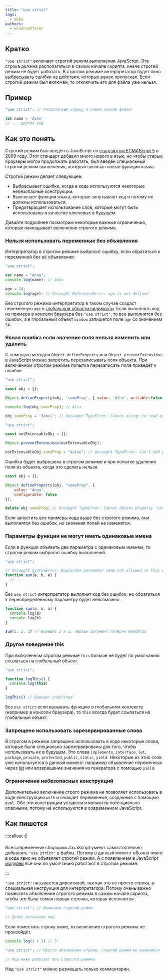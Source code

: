 ```yaml
---
title: "use strict"
tags:
  - doka
authors:
  - windrushfarer
---
```


## Кратко

`"use strict"` включает строгий режим выполнения JavaScript. Эта строка должна располагаться в самом начале скрипта, иначе строгий режим не будет работать. В строгом режиме интерпретатор будет явно выбрасывать ошибки на действия, которые ранее пропускал. Если строгий режим был включён, то отключить его для файла уже нельзя.

## Пример

```js
"use strict"; // Располагаем строку в самом начале файла!

let name = 'Alex'
// ... другой код
```

## Как это понять

Строгий режим был введён в JavaScript со [стандартом ECMAScript 5](/js/language-versions) в 2009 году.
Этот стандарт добавил много нового в язык, но чтобы старые браузеры могли продолжать работать, был введён специальный строгий режим выполнения, который включал новые функции языка.

Строгий режим делает следующее:
- Выбрасывает ошибки, когда в коде используются некоторые небезопасные конструкции.
- Выключает функции языка, которые запутывают код и потому не должны использоваться.
- Предотвращает использование слов, которые могут быть использованы в качестве ключевых в будущем.

Давайте подробнее посмотрим некоторые важные ограничения, которые накладывает включение строгого режима.

### Нельзя использовать переменные без объявления

Интерпретатор в строгом режиме выбросит ошибку, если обратиться к переменной без её объявления:

```js
"use strict";

var name = "Anna";
console.log(name); // Anna

age = 24;
console.log(age); // Uncaught ReferenceError: age is not defined
```

Без строгого режима интерпретатор в таком случае создаст переменную `age` в [глобальной области видимости](js/closures). Если выполнять код из примера в консоли браузера без `"use strict"`, то все выполнится без ошибок, а в глобальный объект `window` запишется поле `age` со значением `24`.

### Явная ошибка если значение поля нельзя изменить или удалить

С помощью методов `Object.defineProperty` или `Object.preventExtensions` в JavaScript можно запретить перезаписывать поля объекта. При включённом строгом режиме попытка перезаписать поле приведёт к ошибке.

```js
"use strict";

const obj = {};

Object.defineProperty(obj, 'someProp', { value: 'Alex', writable:false });

console.log(obj.someProp); // Alex

obj.someProp = 'James'; // Uncaught TypeError: Cannot assign to read only property 'someProp' of object #<Object>
```

```js
"use strict";

const notExtensableObj = {};

Object.preventExtensions(notExtensableObj);

notExtensableObj.someProp = "Value"; // Uncaught TypeError: Can't add property someProp, object is not extensible
```

Ошибка будет выброшена в строгом режиме и при попытке удаления поля из объекта, когда это сделать нельзя.

```js
const obj = {};

Object.defineProperty(obj, "someProp", {
    value: 'Anna',
    configurable: false
});

delete obj.someProp; // Uncaught TypeError: Cannot delete property 'someProp' of #<Object>
```

Если запустить все примеры кода выше без строгого режима, они выполнятся без ошибок, но значения полей не изменятся.

### Параметры функции не могут иметь одинаковые имена

Если в функции объявить два параметра с одинаковым именем, то строгий режим выбросит ошибку выполнения.

```js
"use strict";

// Uncaught SyntaxError: Duplicate parameter name not allowed in this context
function sum(a, b, a) {
  // ...
}
```

Без `use strict` интерпретатор выполнит код без ошибок, но обратиться к переопределённому параметру будет невозможно.

```js
function sum(a, b, a) {
  console.log(a)
  console.log(b)
}

sum(1, 2, 3) // Выведет 3 и 2, первый аргумент потерян навсегда
```

### Другое поведение this

При включённом строгом режиме `this` больше не будет по умолчанию ссылаться на глобальный объект.

```js
"use strict";

function logThis() {
  console.log(this)
}

logThis() // Выведет undefined
```

Без `use strict` если вызывать функцию в глобальном контексте (например в консоли браузера), то `this` всегда будет ссылаться на глобальный объект.

### Запрещено использовать зарезервированные слова

В строгом в режиме запрещено использовать в коде некоторые слова, которые были специально зарезервированы для того, чтобы использовать их в будущем. Это слова `implements`, `interface`, `let`, `package`, `private`, `protected`, `public`, `static`, `yield`. Некоторые из этих слов уже используется в данный момент: например объявление переменных через [let](/js/var-let) или возвращение значения из генератора с помощью `yield`.

### Ограничение небезопасных конструкций

Дополнительно включение строго режима не позволяет использовать в коде конструкцию `with` и очищает переменные, созданные с помощью `eval`. Обе эти конструкции устарели и являются потенциально опасными, потому не используются в современном JavaScript.

## Как пишется


:::callout ☝️

Все современные сборщики JavaScript умеют самостоятельно добавлять `"use strict"` в файлы. Потому в данный момент обычно никто в коде явно не объявляет строгий режим. А с появлением в JavaScript [модулей](/js/modules) все они по умолчанию работают в строгом режиме.

:::


`"use strict"` называется директивой, так как это не просто строка, а специальная инструкция для интерпретатора. Потому очень важно поместить объявление строгого режима в самом начале скрипта, чтобы это была самая первая строчка, которая исполнится.

```js
"use strict"; // Включили строгий режим

// Далее остальной код
```

Если поместить строку ниже, то включение строгого режима не произойдёт.

```js
console.log(1 + 2) // 3

"use strict"; // Просто объявление строки, строгий режим не включился

// Код ниже работает без строгого режима
```

Над `"use strict"` можно размещать только комментарии.
